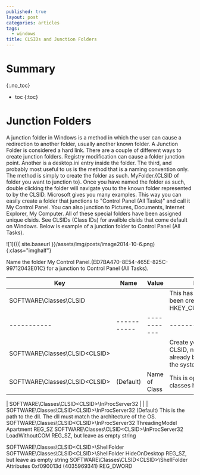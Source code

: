 ```yaml
---
published: true
layout: post
categories: articles
tags:
  - windows
title: CLSIDs and Junction Folders
---
```

# Summary
{:.no_toc}

* toc
{:toc}

# Junction Folders

A junction folder in Windows is a method in which the user can cause a redirection to another folder, usually another known folder. A Junction Folder is considered a hard link. There are a couple of different ways to create junction folders. Registry modification can cause a folder junction point. Another is a desktop.ini entry inside the folder. The third, and probably most useful to us is the method that is a naming convention only. The method is simply to create the folder as such. MyFolder.{CLSID of folder you want to junction to}. Once you have named the folder as such, double clicking the folder will navigate you to the known folder represented to by the CLSID. Microsoft gives you many examples. This way you can easily create a folder that junctions to "Control Panel (All Tasks)" and call it My Control Panel. You can also junction to Pictures, Documents, Internet Explorer, My Computer. All of these special folders have been assigned unique clsids. See CLSIDs (Class IDs) for availble clsids that come default on Windows. Below is example of a junction folder to Control Panel (All Tasks).

![1]({{ site.baseurl }}/assets/img/posts/image2014-10-6.png){:class="imghalf"}

Name the folder My Control Panel.{ED7BA470-8E54-465E-825C-99712043E01C} for a junction to Control Panel (All Tasks).


| Key | Name | Value | Notes |
| ----------- | ----------- | ----------- | ----------- |
| SOFTWARE\Classes\CLSID | | | This has not always been created in HKEY_CURRENT_USER |
| ----------- | ----------- | ----------- | ----------- |
| SOFTWARE\Classes\CLSID\<CLSID> | | | Create your own CLSID, not one that is already being used on the system |
| SOFTWARE\Classes\CLSID\<CLSID> | (Default) | Name of Class | This is optional. Many classes have names |
  	  	  	 
| SOFTWARE\Classes\CLSID\<CLSID>\InProcServer32 |	|	|  	 
SOFTWARE\Classes\CLSID\<CLSID>\InProcServer32 	(Default) 	<Path To Dll> 	This is the path to the dll. The dll must match the architecture of the OS.
SOFTWARE\Classes\CLSID\<CLSID>\InProcServer32 	ThreadingModel 	Apartment 	REG_SZ
SOFTWARE\Classes\CLSID\<CLSID>\InProcServer32 	LoadWithoutCOM 	  	REG_SZ, but leave as empty string
  	  	  	 
SOFTWARE\Classes\CLSID\<CLSID>\ShellFolder 	  	  	 
SOFTWARE\Classes\CLSID\<CLSID>\ShellFolder 	HideOnDesktop 	  	REG_SZ, but leave as empty string
SOFTWARE\Classes\CLSID\<CLSID>\ShellFolder 	Attributes 	0xf090013d (4035969341) 	REG_DWORD
